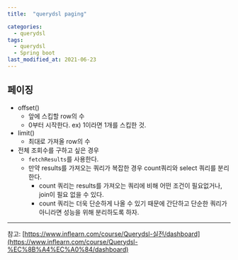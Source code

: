 ```yaml
---
title:  "querydsl paging"

categories:
  - querydsl
tags:
  - querydsl
  - Spring boot
last_modified_at: 2021-06-23
---
```


## 페이징
* offset() 
  * 앞에 스킵할 row의 수
  * 0부터 시작한다. ex) 1이라면 1개를 스킵한 것.
* limit()
  * 최대로 가져올 row의 수
* 전체 조회수를 구하고 싶은 경우 
  * `fetchResults`를 사용한다.
  * 만약 results를 가져오는 쿼리가 복잡한 경우 count쿼리와 select 쿼리를 분리한다.
    * count 쿼리는 results를 가져오는 쿼리에 비해 어떤 조건이 필요없거나, join이 필요 없을 수 있다.
    * count 쿼리는 더욱 단순하게 나올 수 있기 때문에 간단하고 단순한 쿼리가 아니라면 성능을 위해 분리하도록 하자.



<hr>

참고: [https://www.inflearn.com/course/Querydsl-실전/dashboard](https://www.inflearn.com/course/Querydsl-%EC%8B%A4%EC%A0%84/dashboard)